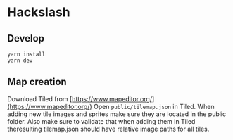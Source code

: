 # Hackslash

## Develop

```
yarn install
yarn dev
```

## Map creation

Download Tiled from [https://www.mapeditor.org/](https://www.mapeditor.org/)
Open `public/tilemap.json` in Tiled. When adding new tile images and sprites make sure they are located in the public folder.
Also make sure to validate that when adding them in Tiled theresulting tilemap.json should have relative image paths for all tiles.

